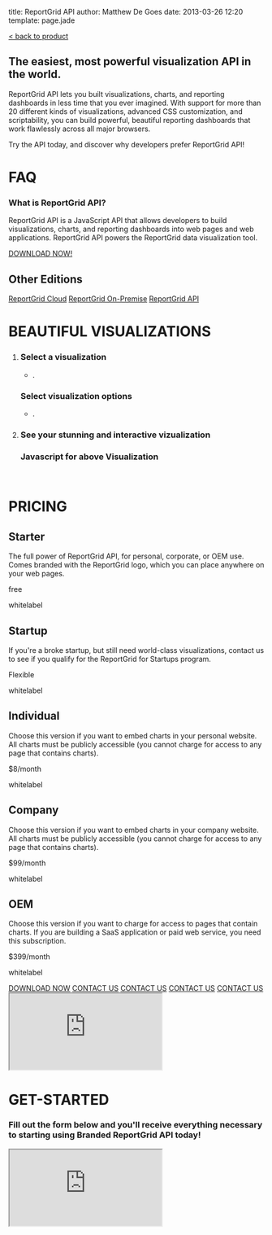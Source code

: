 title: ReportGrid API
author: Matthew De Goes
date: 2013-03-26 12:20
template: page.jade

<div id="body-links">
   <a class="static-link" href="/products/reportgrid/">&#60; back to product</a>
</div>
<div class="two-columns">
    <h2>The easiest, most powerful visualization API in the world.</h2>
    <p>ReportGrid API lets you built visualizations, charts, and reporting dashboards in less time that you ever imagined. With support for more than 20 different kinds of visualizations, advanced CSS customization, and scriptability, you can build powerful, beautiful reporting dashboards that work flawlessly across all major browsers.</p>
    <p>Try the API today, and discover why developers prefer ReportGrid API!</p>
    <h1>FAQ</h1>
    <div id="editions-faq">
        <h3>What is ReportGrid API?</h3>
        <p>ReportGrid API is a JavaScript API that allows developers to build visualizations, charts, and reporting dashboards into web pages and web applications. ReportGrid API powers the ReportGrid data visualization tool.</p>
    </div>
</div>
<div class="two-columns-end">
    <a class="medium-button red-background" href="#pricing">DOWNLOAD NOW!</a>
    <div id="body-side-resources">
        <h2>Other Editions</h2>
        <div id="editions">
            <a href="/editions/reportgrid-cloud/">ReportGrid Cloud</a>
            <a href="/editions/reportgrid-on-premise/">ReportGrid On-Premise</a>
            <a class="active" href="/editions/reportgrid-api/">ReportGrid API</a>
        </div>
    </div>
</div>
<div class="clear-left">
</div>

<div id="edition-content">
    <h1>BEAUTIFUL VISUALIZATIONS</h1>
    <div id="getting-started">
        <div class="started-details">
            <ol>
                <li>
                    <h3>Select a visualization</h3>
                    <div id="visualization-menu">
                        <ul id="samplecategories">
                            <li>.</li>
                        </ul>
                    </div>
                    <div class="clear-left">
                    </div>
                    <h3><span></span> Select visualization options</h3>
                    <div id="visualization-options">
                        <ul id="sampleoptions">
                            <li>.</li>
                        </ul>
                    </div>
                    <div class="clear-left">
                    </div>
                </li>
                <li>
                    <h3>See your stunning and interactive vizualization</h3>
                    <div id="samplevisualization" class="visualizationbox"> 
                    </div>
                    <h3>Javascript for above Visualization</h3>
                    <pre id="samplecode"> </pre>
                </li>
            </ol>
        </div>
    </div>
    <h1>PRICING</h1>
    <div id="dynamic-pricing-chart">
        <div class="pricing-chart-option">
            <h2>Starter</h2>
            <p class="description-alt">The full power of ReportGrid API, for personal, corporate, or OEM use. Comes branded with the ReportGrid logo, which you can place anywhere on your web pages.</p>
            <p class="cost">free</p>
            <p class="check-no"></p>
            <p class="point-name">whitelabel</p>
        </div>
        <div class="pricing-chart-option">
            <h2>Startup</h2>
            <p class="description-alt">If you're a broke startup, but still need world-class visualizations, contact us to see if you qualify for the ReportGrid for Startups program.</p>
            <p class="cost">Flexible</p>
            <p class="check-yes"></p>
            <p class="point-name">whitelabel</p>
        </div>
        <div class="pricing-chart-option">
            <h2>Individual</h2>
            <p class="description-alt">Choose this version if you want to embed charts in your personal website. All charts must be publicly accessible (you cannot charge for access to any page that contains charts).</p>
            <p class="cost">$8/month</p>
            <p class="check-yes"></p>
            <p class="point-name">whitelabel</p>
        </div>
        <div class="pricing-chart-option">
            <h2>Company</h2>
            <p class="description-alt">Choose this version if you want to embed charts in your company website. All charts must be publicly accessible (you cannot charge for access to any page that contains charts).</p>
            <p class="cost">$99/month</p>
            <p class="check-yes"></p>
            <p class="point-name">whitelabel</p>
        </div>
        <div class="pricing-chart-option">
            <h2>OEM</h2>
            <p class="description-alt">Choose this version if you want to charge for access to pages that contain charts. If you are building a SaaS application or paid web service, you need this subscription.</p>
            <p class="cost">$399/month</p>
            <p class="check-yes"></p>
            <p class="point-name">whitelabel</p>
        </div>
        <div class="clear-left"></div>
        </div>
    </div>
    <div id="dynamic-editions-pricing-buttons">
        <a class="red-background" href="#get-started">DOWNLOAD NOW</a>
        <a class="red-background pop-up-form" href="#">CONTACT US</a>
        <a class="red-background pop-up-form" href="#">CONTACT US</a>
        <a class="red-background pop-up-form" href="#">CONTACT US</a>
        <a class="red-background pop-up-form" href="#">CONTACT US</a>
    </div>
    <div id="pop-up-form">
        <div class="icon-close-frame">
        </div>
        <div class="form-iframe-half">
            <iframe src="http://www2.precog.com/l/17892/2013-02-13/6x1h2"></iframe>
        </div>
    </div>
    <h1 id="get-started">GET-STARTED</h1>
    <h3>Fill out the form below and you'll receive everything necessary to starting using Branded ReportGrid API today!</h3>
    <div class="form-iframe-half">
        <iframe src="http://www2.precog.com/l/17892/2012-12-07/6t1q"></iframe>
    </div>
</div>
<script src="http://api.reportgrid.com/js/reportgrid-charts.js?authCode=r59uh0XNfjFqI1M%2ByxJK33KGZ0Mm82UqEme9ShK7g12KlIHBhCZK1rFV7KdOHgZ7GAePArW%2FT4EuOgzCPCbZB%2BAGlqH7I8OeRMwxKJA5lSRO1GTNp5IkXcrS4rKVj0KT3jnc%2Fkc6gJBjzZPBwwX10Xgdg2%2B%2FKI1QnoOCVhDJ8Hg%3D"></script>